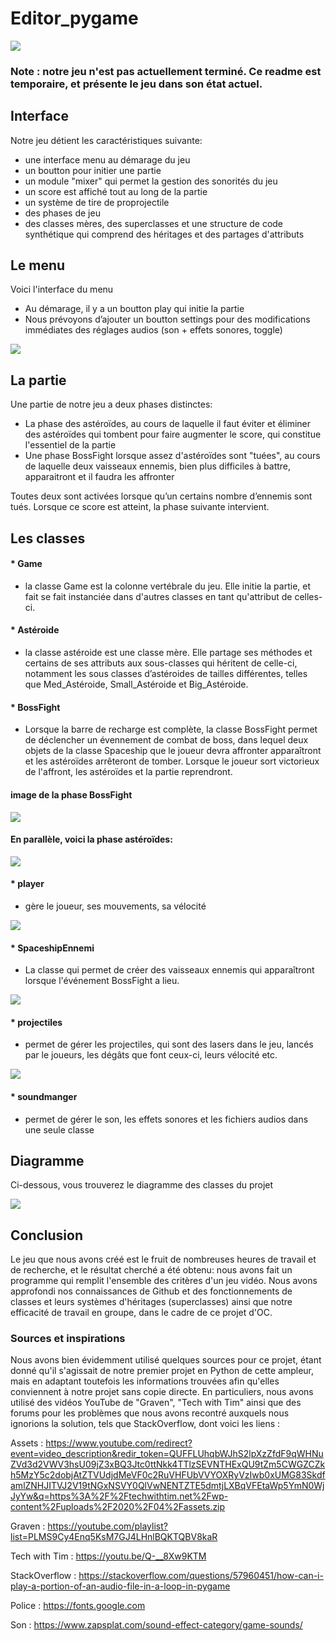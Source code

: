 # Editor_pygame
![](img_readme/readme_bannière.png)

### Note : notre jeu n'est pas actuellement terminé. Ce readme est temporaire, et présente le jeu dans son état actuel.

## Interface
Notre jeu détient les caractéristiques suivante:

- une interface menu au démarage du jeu
- un boutton pour initier une partie
- un module "mixer" qui permet la gestion des sonorités du jeu
- un score est affiché tout au long de la partie
- un système de tire de proprojectile
- des phases de jeu
- des classes mères, des superclasses et une structure de code synthétique qui comprend des héritages et des partages d'attributs

## Le menu

Voici l'interface du menu
* Au démarage, il y a un boutton play qui initie la partie
* Nous prévoyons d’ajouter un boutton settings pour des modifications immédiates des réglages audios (son + effets sonores, toggle)

![](img_readme/Menu.png)


## La partie

Une partie de notre jeu a deux phases distinctes:
- La phase des astéroïdes, au cours de laquelle il faut éviter et éliminer des astéroïdes qui tombent pour faire augmenter le score, qui constitue l'essentiel de la partie
- Une phase BossFight lorsque assez d'astéroïdes sont "tuées", au cours de laquelle deux vaisseaux ennemis, bien plus difficiles à battre, apparaitront et il faudra les affronter

Toutes deux sont activées lorsque qu’un certains nombre d’ennemis sont tués. Lorsque ce score est atteint, la phase suivante intervient.

## Les classes
#### * Game
- la classe Game est la colonne vertébrale du jeu. Elle initie la partie, et fait se fait instanciée dans d'autres classes en tant qu'attribut de celles-ci.

#### * Astéroide
- la classe astéroide est une classe mère. Elle partage ses méthodes et certains de ses attributs aux sous-classes qui héritent de celle-ci, notamment les sous classes d’astéroides de tailles différentes, telles que Med_Astéroide, Small_Astéroide et Big_Astéroide.
 
#### * BossFight
- Lorsque la barre de recharge est complète, la classe BossFight permet de déclencher un évennement de combat de boss, dans lequel deux objets de la classe Spaceship que le joueur devra affronter apparaîtront et les astéroïdes arrêteront de tomber. Lorsque le joueur sort victorieux de l'affront, les astéroïdes et la partie reprendront.

#### image de la phase BossFight
![](img_readme/boss.png)

#### En parallèle, voici la phase astéroïdes:

![](img_readme/phase_astéroide.png)

#### * player
- gère le joueur, ses mouvements, sa vélocité

![](img_readme/player.png)

#### * SpaceshipEnnemi
- La classe qui permet de créer des vaisseaux ennemis qui apparaîtront lorsque l'événement BossFight a lieu.

![](img_readme/ennemi.png)

#### * projectiles
- permet de gérer les projectiles, qui sont des lasers dans le jeu, lancés par le joueurs, les dégâts que font ceux-ci, leurs vélocité etc. 

![](img_readme/lazer.png)

#### * soundmanger
- permet de gérer le son, les effets sonores et les fichiers audios dans une seule classe

## Diagramme

Ci-dessous, vous trouverez le diagramme des classes du projet

![](img_readme/diagramme.png)

## Conclusion
Le jeu que nous avons créé est le fruit de nombreuses heures de travail et de recherche, et le résultat cherché a été obtenu: nous avons fait un programme qui remplit l'ensemble des critères d'un jeu vidéo.
Nous avons approfondi nos connaissances de Github et des fonctionnements de classes et leurs systèmes d'héritages (superclasses) ainsi que notre efficacité de travail en groupe, dans le cadre de ce projet d'OC.


### Sources et inspirations 

Nous avons bien évidemment utilisé quelques sources pour ce projet, étant donné qu'il s'agissait de notre premier projet en Python de cette ampleur, mais en adaptant toutefois les informations trouvées afin qu'elles conviennent à notre projet sans copie directe. En particuliers, nous avons utilisé des vidéos YouTube de "Graven", "Tech with Tim" ainsi que des forums pour les problèmes que nous avons recontré auxquels nous ignorions la solution, tels que StackOverflow, dont voici les liens :

Assets : https://www.youtube.com/redirect?event=video_description&redir_token=QUFFLUhqbWJhS2lpXzZfdF9qWHNuZVd3d2VWV3hsU09jZ3xBQ3Jtc0ttNkk4TTlzSEVNTHExQU9tZm5CWGZCZkh5MzY5c2dobjAtZTVUdjdMeVF0c2RuVHFUbVVYOXRyVzIwb0xUMG83SkdfamlZNHJITVJ2V19tNGxNSVY0QlVwNENTZTE5dmtjLXBqVFEtaWp5YmN0WjJyYw&q=https%3A%2F%2Ftechwithtim.net%2Fwp-content%2Fuploads%2F2020%2F04%2Fassets.zip

Graven : https://youtube.com/playlist?list=PLMS9Cy4Enq5KsM7GJ4LHnlBQKTQBV8kaR

Tech with Tim : https://youtu.be/Q-__8Xw9KTM

StackOverflow : https://stackoverflow.com/questions/57960451/how-can-i-play-a-portion-of-an-audio-file-in-a-loop-in-pygame

Police : https://fonts.google.com

Son : https://www.zapsplat.com/sound-effect-category/game-sounds/



